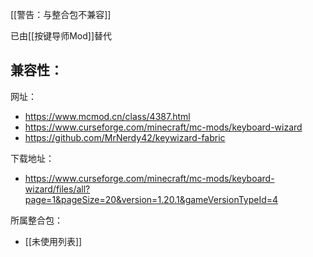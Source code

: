 [[警告：与整合包不兼容]]

已由[[按键导师Mod]]替代

兼容性：
- 

网址：
- https://www.mcmod.cn/class/4387.html
- https://www.curseforge.com/minecraft/mc-mods/keyboard-wizard
- https://github.com/MrNerdy42/keywizard-fabric

下载地址：
- https://www.curseforge.com/minecraft/mc-mods/keyboard-wizard/files/all?page=1&pageSize=20&version=1.20.1&gameVersionTypeId=4

所属整合包：
- [[未使用列表]]